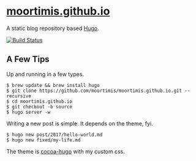 # [moortimis.github.io](https://moortimis.github.io)

A static blog repository based [Hugo](https://gohugo.io). 

[![Build Status](https://travis-ci.org/moortimis/moortimis.github.io.svg?branch=source)](https://travis-ci.org/moortimis/moortimis.github.io)

## A Few Tips

Up and running in a few types.

```
$ brew update && brew install hugo
$ git clone https://github.com/moortimis/moortimis.github.io.git --recursive
$ cd moortimis.github.io
$ git checkout -b source
$ hugo server -w
```

Writing a new post is simple. It depends on the theme, fyi.

```
$ hugo new post/2017/hello-world.md
$ hugo new fixed/my-life.md
```

The theme is [cocoa-hugo](https://github.com/nishanths/cocoa-hugo-theme)
with my custom css.

